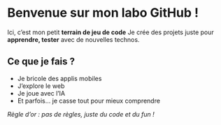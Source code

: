 # Benvenue sur mon labo GitHub !

Ici, c’est mon petit **terrain de jeu de code** 
Je crée des projets juste pour **apprendre, tester** avec de nouvelles technos.  

## Ce que je fais ?
- Je bricole des applis mobiles 
- J’explore le web
- Je joue avec l’IA
- Et parfois… je casse tout pour mieux comprendre

*Règle d’or : pas de règles, juste du code et du fun !*
